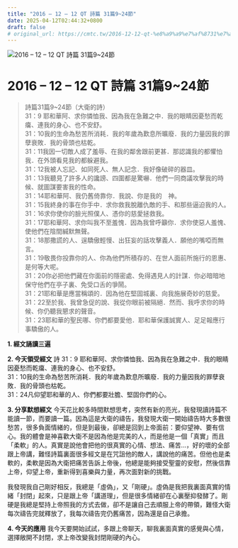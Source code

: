 ```yaml
---
title: "2016 – 12 – 12 QT 詩篇 31篇9~24節"
date: 2025-04-12T02:44:32+0800
draft: false
# original_url: https://cmtc.tw/2016-12-12-qt-%e8%a9%a9%e7%af%8731%e7%af%87924%e7%af%80
---
```


![2016 – 12 – 12 QT 詩篇 31篇9\~24節](/images/qt.jpg   "2016 – 12 – 12 QT 詩篇 31篇9\~24節")

# 2016 – 12 – 12 QT 詩篇 31篇9\~24節

> 詩篇31篇9\~24節（大衛的詩）  
> 31：9 耶和華阿、求你憐恤我、因為我在急難之中．我的眼睛因憂愁而乾癟、連我的身心、也不安舒。  
> 31：10我的生命為愁苦所消耗．我的年歲為歎息所曠廢．我的力量因我的罪孽衰敗．我的骨頭也枯乾。  
> 31：11我因一切敵人成了羞辱、在我的鄰舍跟前更甚．那認識我的都懼怕我．在外頭看見我的都躲避我。  
> 31：12我被人忘記、如同死人、無人記念．我好像破碎的器皿。  
> 31：13我聽見了許多人的讒謗、四圍都是驚嚇．他們一同商議攻擊我的時候、就圖謀要害我的性命。  
> 31：14耶和華阿、我仍舊倚靠你．我說、你是我的　神。  
> 31：15我終身的事在你手中．求你救我脫離仇敵的手、和那些逼迫我的人。  
> 31：16求你使你的臉光照僕人、憑你的慈愛拯救我。  
> 31：17耶和華阿、求你叫我不至羞愧．因為我曾呼籲你．求你使惡人羞愧、使他們在陰間緘默無聲。  
> 31：18那撒謊的人、逞驕傲輕慢、出狂妄的話攻擊義人．願他的嘴啞而無言。  
> 31：19敬畏你投靠你的人、你為他們所積存的、在世人面前所施行的恩惠、是何等大呢。  
> 31：20你必把他們藏在你面前的隱密處、免得遇見人的計謀．你必暗暗地保守他們在亭子裏、免受口舌的爭鬧。  
> 31：21耶和華是應當稱頌的．因為他在堅固城裏、向我施展奇妙的慈愛。  
> 31：22至於我、我曾急促的說、我從你眼前被隔絕．然而、我呼求你的時候、你仍聽我懇求的聲音。  
> 31：23耶和華的聖民哪、你們都要愛他．耶和華保護誠實人、足足報應行事驕傲的人。

**1. 經文誦讀三遍**

**2. 今天領受經文**
詩 31：9 耶和華阿、求你憐恤我、因為我在急難之中．我的眼睛因憂愁而乾癟、連我的身心、也不安舒。  
31：10我的生命為愁苦所消耗．我的年歲為歎息所曠廢．我的力量因我的罪孽衰敗．我的骨頭也枯乾。  
31：24凡仰望耶和華的人、你們都要壯膽、堅固你們的心。

**3. 分享默想經文**
今天花比較多時間默想思考，突然有新的亮光，我發現讀詩篇不能讀一節，而要讀一篇。因為這是大衛的禱告，我發現大衛一開始禱告時大多數很愁苦，很多負面情緒的，但是到最後，卻總是回到上帝面前：要仰望神、要有信心。我的體會是神喜歡大衛不是因為他是完美的人，而是他是一個「真實」而且「柔軟」的人。真實是說他會把他的很真實的心情、想法、痛苦…，好的壞的全部跟上帝講，難怪詩篇裏面很多經文是在咒詛他的敵人，講說他的痛苦。但他也是柔軟的，柔軟是因為大衛把痛苦告訴上帝後，他總是能夠接受聖靈的安慰，然後信靠上帝，仰望上帝，重新得到喜樂與力量，再次面對新的挑戰。

我發現我自己剛好相反，我總是「虛偽」，又「剛硬」。虛偽是我把我裏面真實的情緒「封閉」起來，只是跟上帝「講道理」，但是很多情緒卻在心裏壓抑發酵了。剛硬是我總是堅持上帝照我的方式去做，卻不是讓自己去順服上帝的帶領，難怪大衛每次禱告完就釋放了，我每次禱告完仍舊痛苦，因為還是自己承擔。

**4. 今天的應用**
我今天要開始試試，多跟上帝聊天，聊我裏面真實的感覺與心情，選擇敞開不封閉，求上帝改變我封閉剛硬的內心。
